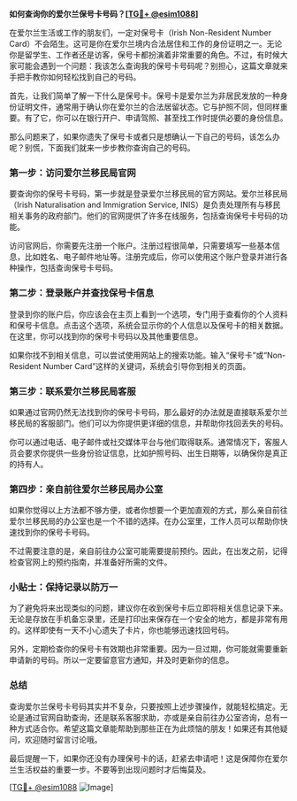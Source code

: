 **如何查询你的爱尔兰保号卡号码？[[TG💪+ @esim1088](https://t.me/s/esim1088)]**

在爱尔兰生活或工作的朋友们，一定对保号卡（Irish Non-Resident Number Card）不会陌生。这可是你在爱尔兰境内合法居住和工作的身份证明之一。无论你是留学生、工作者还是访客，保号卡都扮演着非常重要的角色。不过，有时候大家可能会遇到一个问题：我该怎么查询我的保号卡号码呢？别担心，这篇文章就来手把手教你如何轻松找到自己的号码。

首先，让我们简单了解一下什么是保号卡。保号卡是爱尔兰为非居民发放的一种身份证明文件，通常用于确认你在爱尔兰的合法居留状态。它与护照不同，但同样重要。有了它，你可以在银行开户、申请驾照、甚至找工作时提供必要的身份信息。

那么问题来了，如果你遗失了保号卡或者只是想确认一下自己的号码，该怎么办呢？别慌，下面我们就来一步步教你查询自己的号码。

### 第一步：访问爱尔兰移民局官网

要查询你的保号卡号码，第一步就是登录爱尔兰移民局的官方网站。爱尔兰移民局（Irish Naturalisation and Immigration Service, INIS）是负责处理所有与移民相关事务的政府部门。他们的官网提供了许多在线服务，包括查询保号卡号码的功能。

访问官网后，你需要先注册一个账户。注册过程很简单，只需要填写一些基本信息，比如姓名、电子邮件地址等。注册完成后，你可以使用这个账户登录并进行各种操作，包括查询保号卡号码。

### 第二步：登录账户并查找保号卡信息

登录到你的账户后，你应该会在主页上看到一个选项，专门用于查看你的个人资料和保号卡信息。点击这个选项，系统会显示你的个人信息以及保号卡的相关数据。在这里，你可以找到你的保号卡号码以及其他重要信息。

如果你找不到相关信息，可以尝试使用网站上的搜索功能。输入“保号卡”或“Non-Resident Number Card”这样的关键词，系统会引导你到相关的页面。

### 第三步：联系爱尔兰移民局客服

如果通过官网仍然无法找到你的保号卡号码，那么最好的办法就是直接联系爱尔兰移民局的客服部门。他们可以为你提供更详细的信息，并帮助你找回丢失的号码。

你可以通过电话、电子邮件或社交媒体平台与他们取得联系。通常情况下，客服人员会要求你提供一些身份验证信息，比如护照号码、出生日期等，以确保你是真正的持有人。

### 第四步：亲自前往爱尔兰移民局办公室

如果你觉得以上方法都不够方便，或者你想要一个更加直观的方式，那么亲自前往爱尔兰移民局的办公室也是一个不错的选择。在办公室里，工作人员可以帮助你快速找到你的保号卡号码。

不过需要注意的是，亲自前往办公室可能需要提前预约。因此，在出发之前，记得检查官网上的预约指南，并准备好所需的文件。

### 小贴士：保持记录以防万一

为了避免将来出现类似的问题，建议你在收到保号卡后立即将相关信息记录下来。无论是存放在手机备忘录里，还是打印出来保存在一个安全的地方，都是非常有用的。这样即使有一天不小心遗失了卡片，你也能够迅速找回号码。

另外，定期检查你的保号卡有效期也非常重要。因为一旦过期，你可能就需要重新申请新的号码。所以一定要留意官方通知，并及时更新你的信息。

### 总结

查询爱尔兰保号卡号码其实并不复杂，只要按照上述步骤操作，就能轻松搞定。无论是通过官网自助查询，还是联系客服求助，亦或是亲自前往办公室咨询，总有一种方式适合你。希望这篇文章能帮助到那些正在为此烦恼的朋友！如果还有其他疑问，欢迎随时留言讨论哦。

最后提醒一下，如果你还没有办理保号卡的话，赶紧去申请吧！这是保障你在爱尔兰生活权益的重要一步。不要等到出现问题时才后悔莫及。

[[TG💪+ @esim1088](https://t.me/s/esim1088) ![Image](https://i.postimg.cc/4NQfJmqS/Snipaste-2025-05-13-00-14-12.png)]
